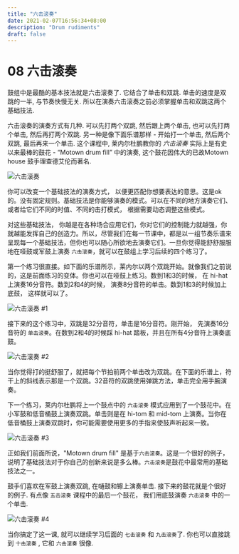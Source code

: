 ```yaml
---
title: "六击滚奏"
date: 2021-02-07T16:56:34+08:00
description: "Drum rudiments"
draft: false
---
```


# 08 六击滚奏

鼓组中是最酷的基本技法就是六击滚奏了. 它结合了单击和双跳. 单击的速度是双跳的一半, 与节奏快慢无关. 所以在演奏六击滚奏之前必须掌握单击和双跳这两个基础技法.

六击滚奏的演奏方式有几种. 可以先打两个双跳, 然后跟上两个单击, 也可以先打两个单击, 然后再打两个双跳. 另一种是像下面乐谱那样 - 开始打一个单击, 然后两个双跳, 最后再来一个单击. 这个课程中, 莱内尔杜鹏教你的 *六击滚奏* 实际上是有史以来最棒的鼓花 - “Motown drum fill” 中的演奏, 这个鼓花因伟大的已故Motown house 鼓手理查德艾伦而著名.

![六击滚奏](https://i.loli.net/2021/02/07/zx8kXFqNrhalmU9.gif)

你可以改变一个基础技法的演奏方式， 以便更匹配你想要表达的意思。这是ok的。没有固定规则。基础技法是你能够演奏的模式。可以在不同的地方演奏它们、或者给它们不同的时值、不同的击打模式， 根据需要动态调整这些模式。

对这些基础技法， 你越是在各种场合应用它们，你对它们的控制能力就越强，你就越能发挥自己的创造力。所以，尽管我们在每一节课中，都是以一组节奏乐谱来呈现每一个基础技法，但你也可以随心所欲地去演奏它们。一旦你觉得能舒舒服服地在哑鼓或军鼓上演奏 `六击滚奏`，就可以在鼓组上学习后续的四个练习了。

第一个练习很直接。如下面的乐谱所示，莱内尔以两个双跳开始。就像我们之前说的，这是前面练习的变体。你也可以在哑鼓上练习。数到1和3的时候， 在 hi-hat 上演奏16分音符。数到2和4的时候， 演奏8分音符的单击。数到1和3的时候加上底鼓， 这样就可以了。

![六击滚奏 \#1](https://i.loli.net/2021/02/07/aoFIycevUTflQYk.gif)

接下来的这个练习中，双跳是32分音符，单击是16分音符。刚开始， 先演奏16分音符的 `单击滚奏`。在数到2和4的时候踩 hi-hat 踏板，并且在所有4分音符上演奏底鼓。

![六击滚奏 \#2](https://i.loli.net/2021/02/07/qQcTt7UnByCwO5p.gif)

当你觉得打的挺舒服了，就把每个节拍前两个单击改为双跳。在下面的乐谱上，符干上的斜线表示那是一个双跳。32音符的双跳使用弹跳方法，单击完全用手腕演奏。

下一个练习，莱内尔杜鹏将上一个鼓点中的 `六击滚奏` 模式应用到了一个鼓花中。在小军鼓和低音桶鼓上演奏双跳。单击则是在 hi-tom 和 mid-tom 上演奏。当你在低音桶鼓上演奏双跳时，你可能需要使用更多的手指来使鼓声听起来一致。

![六击滚奏 \#3](https://i.loli.net/2021/02/07/nutVqf2HPvOiBwz.gif)

正如我们前面所说，"Motown drum fill" 是基于`六击滚奏`。这是一个很好的例子，说明了基础技法对于你自己的创新来说是多么棒。`六击滚奏`是鼓花中最常用的基础技法之一。

鼓手们喜欢在军鼓上演奏双跳, 在嗵鼓和镲上演奏单击. 接下来的鼓花就是个很好的例子. 有点像 `五击滚奏` 课程中的最后一个鼓花， 我们用底鼓演奏 `六击滚奏` 中的一个单击.

![六击滚奏 \#4](https://i.loli.net/2021/02/07/G13lxZ75shImdRT.gif)

当你搞定了这一课, 就可以继续学习后面的 `七击滚奏` 和 `九击滚奏`了. 你也可以直接跳到 `十击滚奏` , 它和 `六击滚奏` 很像.